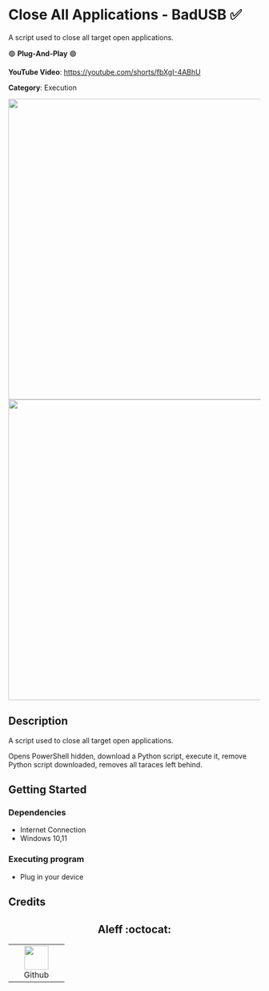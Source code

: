 # Close All Applications - BadUSB ✅

A script used to close all target open applications.

🟢 **Plug-And-Play** 🟢

**YouTube Video**: https://youtube.com/shorts/fbXgI-4ABhU

**Category**: Execution

<div align=center>

<img src="https://raw.githubusercontent.com/Zenin0/Glitter_Scripts/main/main/img/logo-repository-2_0.gif?token=GHSAT0AAAAAACJCV62UACYVZAHZREEX64GEZJVSP5Q" width="600" /><br>
<img src="https://raw.githubusercontent.com/Zenin0/Glitter_Scripts/main/main/img/DISCLAIMER.png?token=GHSAT0AAAAAACJCV62VALXFXVMURW4QNGGOZJVRPVQ" width="600" />

</div>

## Description

A script used to close all target open applications.

Opens PowerShell hidden, download a Python script, execute it, remove Python script downloaded, removes all taraces left behind.

## Getting Started

### Dependencies

* Internet Connection
* Windows 10,11

### Executing program

* Plug in your device


## Credits

<h2 align="center"> Aleff :octocat: </h2>
<div align=center>
<table>
  <tr>
    <td align="center" width="96">
      <a href="https://github.com/aleff-github">
        <img src=https://github.com/aleff-github/aleff-github/blob/main/img/github.png?raw=true width="48" height="48" />
      </a>
      <br>Github
    </td>
  </tr>
</table>
</div>